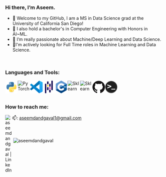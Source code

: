 ### Hi there, I’m Aseem.

- 👋 Welcome to my GitHub, I am a MS in Data Science grad at the University of California San Diego!
- 📖 I also hold a bachelor's in Computer Engineering with Honors in AI~ML.
- 🌱 I’m really passionate about Machine/Deep Learning and Data Science.
- 👯I'm actively looking for Full Time roles in Machine Learning and Data Science.
<br />

### Languages and Tools:

<img align="left" alt="Python" width="40px" src="https://raw.githubusercontent.com/devicons/devicon/master/icons/python/python-original.svg" />

<img align="left" alt="PyTorch" width="40px" src="https://www.vectorlogo.zone/logos/pytorch/pytorch-icon.svg" />

<img align="left" alt="Visual Studio Code" width="40px" src="https://raw.githubusercontent.com/github/explore/80688e429a7d4ef2fca1e82350fe8e3517d3494d/topics/visual-studio-code/visual-studio-code.png" />

<img align="left" alt="Pandas" width="40px" src="https://raw.githubusercontent.com/devicons/devicon/2ae2a900d2f041da66e950e4d48052658d850630/icons/pandas/pandas-original.svg" />

<img align="left" alt="CPP" width="40px" src="https://raw.githubusercontent.com/devicons/devicon/master/icons/cplusplus/cplusplus-original.svg" />

<img align="left" alt="Sklearn" width="40px" src="https://upload.wikimedia.org/wikipedia/commons/0/05/Scikit_learn_logo_small.svg" />

<img align="left" alt="Sklearn" width="40px" src="https://seaborn.pydata.org/_images/logo-mark-lightbg.svg" />

<img align="left" alt="GitHub" width="40px" src="https://raw.githubusercontent.com/github/explore/78df643247d429f6cc873026c0622819ad797942/topics/github/github.png" />

<img align="left" alt="Terminal" width="40px" src="https://raw.githubusercontent.com/github/explore/80688e429a7d4ef2fca1e82350fe8e3517d3494d/topics/terminal/terminal.png" />
<br />
<br />
<br />

### How to reach me:

[<img align="left" alt=" aseemdandgaval  | LinkedIn" width="22px" src="https://cdn.jsdelivr.net/npm/simple-icons@v3/icons/linkedin.svg" />](https://www.linkedin.com/in/aseem-dandgaval-a9624b203/)

📫: aseemdandgaval1@gmail.com
<br />
<br />
<br />
<p>&nbsp;<img align="center" src="https://github-readme-stats.vercel.app/api?username=aseemdandgaval&show_icons=true&locale=en" alt="aseemdandgaval" /></p>
